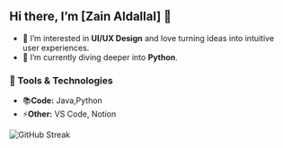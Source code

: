  ## Hi there, I’m [Zain Aldallal]  👋
- 👀 I’m interested in **UI/UX Design** and love turning ideas into intuitive user experiences.
- 🌱 I’m currently diving deeper into **Python**.

### 🔧 Tools & Technologies
- 📚**Code:** Java,Python 
- ⚡**Other:** VS Code, Notion

![GitHub Streak](https://streak-stats.demolab.com/?user=Zain-A77&theme=radical)



